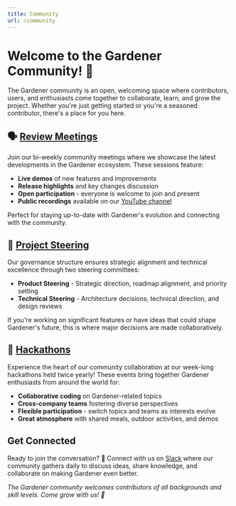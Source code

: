 ```yaml
---
title: Community
url: /community
---
```


# Welcome to the Gardener Community! 🌱

The Gardener community is an open, welcoming space where contributors, users, and enthusiasts come together to collaborate, learn, and grow the project. Whether you're just getting started or you're a seasoned contributor, there's a place for you here.

## 🗣️ [Review Meetings](./review-meetings)

Join our bi-weekly community meetings where we showcase the latest developments in the Gardener ecosystem. These sessions feature:

- **Live demos** of new features and improvements
- **Release highlights** and key changes discussion  
- **Open participation** - everyone is welcome to join and present
- **Public recordings** available on our [YouTube channel](https://www.youtube.com/@GardenerProject)

Perfect for staying up-to-date with Gardener's evolution and connecting with the community.

## 🧭 [Project Steering](./steering)

Our governance structure ensures strategic alignment and technical excellence through two steering committees:

- **Product Steering** - Strategic direction, roadmap alignment, and priority setting
- **Technical Steering** - Architecture decisions, technical direction, and design reviews

If you're working on significant features or have ideas that could shape Gardener's future, this is where major decisions are made collaboratively.

## 🔨 [Hackathons](./hackathons)

Experience the heart of our community collaboration at our week-long hackathons held twice yearly! These events bring together Gardener enthusiasts from around the world for:

- **Collaborative coding** on Gardener-related topics
- **Cross-company teams** fostering diverse perspectives
- **Flexible participation** - switch topics and teams as interests evolve
- **Great atmosphere** with shared meals, outdoor activities, and demos

## Get Connected

Ready to join the conversation? 💬 Connect with us on [Slack](https://join.slack.com/t/gardener-cloud/shared_invite/zt-33c9daems-3oOorhnqOSnldZPWqGmIBw) where our community gathers daily to discuss ideas, share knowledge, and collaborate on making Gardener even better.

*The Gardener community welcomes contributors of all backgrounds and skill levels. Come grow with us! 🌿*
